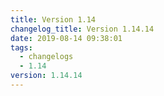 ```yaml
---
title: Version 1.14
changelog_title: Version 1.14.14
date: 2019-08-14 09:38:01
tags:
  - changelogs
  - 1.14
version: 1.14.14
---
```


<script src="https://gist.github.com/spinnaker-release/ad1e0eb6b6547b296c9103eb21d9beec.js"/>
